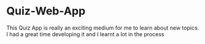 # Quiz-Web-App
This Quiz App is really an exciting medium for me to learn about new topics. I had a great time developing it and I learnt a lot in the process 
